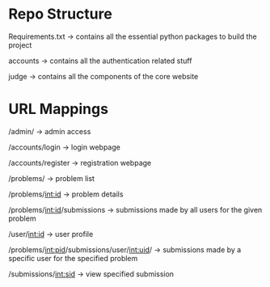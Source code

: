 # Repo Structure

Requirements.txt -> contains all the essential python packages to build the project

accounts -> contains all the authentication related stuff

judge -> contains all the components of the core website

# URL Mappings

/admin/ -> admin access

/accounts/login -> login webpage

/accounts/register -> registration webpage

/problems/ -> problem list

/problems/<int:id> -> problem details

/problems/<int:id>/submissions -> submissions made by all users for the given problem

/user/<int:id> -> user profile

/problems/<int:pid>/submissions/user/<int:uid>/ -> submissions made by a specific user for the specified problem

/submissions/<int:sid> -> view specified submission
